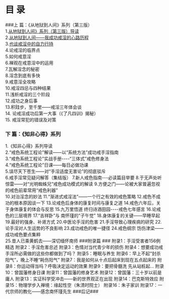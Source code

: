 #          目    录  
###上  篇：《从地狱到人间》系列（第三版） 		
1.[从地狱到人间》系列（第三版）导读](2-《从地狱到人间》系列（第三版）导读)		
2.[从地狱到人间——我成功戒淫的心路历程]() 		
3.[也谈戒淫中的自力行持]()		
4.论戒淫的临界点 		
5.如何戒意淫 		
6.禅观在戒意淫中的运用 		
7.瓦解淫念的秘密		
8.淫念到底有多快 		
9.戒意淫全攻略 		
10.戒淫四忌与四种结果 		
11.浅析戒淫的三个阶段 		
12.成功之身后事 				
13.积跬步，至千里——戒淫三年体会谈 		
14. 论戒淫成功后第一大事（《了凡四训》揭秘） 		
15. 戒淫常犯的错误及对策 		
### 下  篇：《知非心得》系列 		
1.《知非心得》系列导读 			
2.“戒色系统工程论”解读——以“系统方法”成功戒手淫指南 		
3.“戒色系统工程论”实战手册----“三体式”戒色修身法 		
4.“戒色系统工程论”日课——每日必做功课 		
5.误尽天下苍生——对“手淫适度无害论”的彻底驳斥 		
6.戒手淫常见疑问解答（集结版） 
7.新人戒色指南---必读篇目举要 
8.于无声处听惊雷——对“光明蜘蛛兄”戒色成功模式的解读 
9.方便之门——论被大家普遍忽视的戒色前辈常用“戒色利器”  
10.对治淫念的妙法 
11.“渐进式戒淫法”——一个行之有效的戒色策略 
12.戒色不成功的根本原因谈一下 
13.论戒色后身体的康复时间与康复之道 
14.戒色六年后，关于身体康复的体会与反思 
15.九万里悟道 终归诗酒田园----戒色七年感言 
16.论戒色的三层境界 
17.“吉祥卧”与 南怀瑾的“子午觉” 
18.身体康复的关键——早睡早起 
19.最好的强身、补肾方式 
20.中医论手淫的危害 
21.手淫导致心理疾病的研究 
22.论手淫对人生运势的不良影响 
23.成功戒色的唯一捷径 
24.戒色纲宗  饬伤津梁——成功戒色要点集粹     
25.昔人已乘黄鹤去——深切缅怀南师 
###附录篇 ###
附录1：手淫受害者156例精选 
附录2：手淫危害总述 
附录3：色情对当代青少年的损伤 
附录4：想要成功戒手淫所必需做的这些你都做到了吗？ 
附录5：睡眠与养生 
附录6：早上不起“封杀阳气”，晚上不睡“耗伤阳气” 
附录7：我是如何从十点后起床到现在五点起床的 
附录8：你运动得当吗？呼吸决定运动的效果 
附录9：要把骨髓洗 先从站桩起… 
附录10：曾国藩修身日课 
附录11：曾国藩的修身艺术 
附录12：曾国藩：三十岁以前是庸人 
附录13：实证科学受冲击——新的世界观正在出现 
附录14：巴克斯特效应 
附录15：物理学步入禅境：缘起性空（朱清时院士） 
附录16：朱子家训 
附录17：一代宗师的教化——感念南怀瑾先生 
###后记###